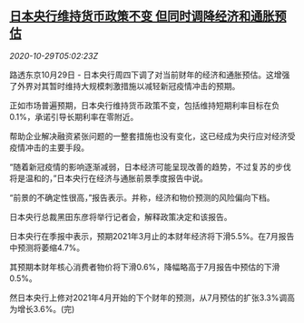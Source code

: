<!--1603949001000-->
[日本央行维持货币政策不变 但同时调降经济和通胀预估](https://cn.reuters.com/article/japan-boj-policy-1029-idCNKBS27E0JW)
------

<div><i>2020-10-29T05:02:23Z</i></div><p>路透东京10月29日 - 日本央行周四下调了对当前财年的经济和通胀预估。这增强了外界对其暂时维持大规模刺激措施以减轻新冠疫情冲击的预期。</p><p>正如市场普遍预期，日本央行维持货币政策不变，包括维持短期利率目标在负0.1%，承诺引导长期利率在零附近。</p><p>帮助企业解决融资紧张问题的一整套措施也没有变化，这已经成为央行应对经济受疫情冲击的主要手段。</p><p>“随着新冠疫情的影响逐渐减弱，日本经济可能呈现改善的趋势，不过复苏的步伐将是温和的，”日本央行在经济与通胀前景季度报告中说。</p><p>“前景的不确定性很高，”报告表示。并称，经济和物价预测的风险偏向下档。</p><p>日本央行总裁黑田东彦将举行记者会，解释政策决定和该报告。</p><p>日本央行在季报中表示，预期2021年3月止的本财年经济将下滑5.5%。在7月报告中预测将萎缩4.7%。</p><p>其预期本财年核心消费者物价将下滑0.6%，降幅略高于7月报告中预估的下滑0.5%。</p><p>然日本央行上修对2021年4月开始的下个财年的预测，从7月预估的扩张3.3%调高为增长3.6%。(完)</p>
